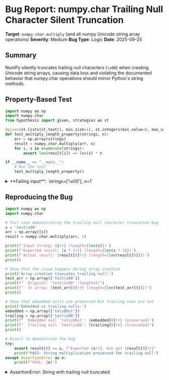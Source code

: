 # Bug Report: numpy.char Trailing Null Character Silent Truncation

**Target**: `numpy.char.multiply` (and all numpy Unicode string array operations)
**Severity**: Medium
**Bug Type**: Logic
**Date**: 2025-09-25

## Summary

NumPy silently truncates trailing null characters (`\x00`) when creating Unicode string arrays, causing data loss and violating the documented behavior that numpy.char operations should mirror Python's string methods.

## Property-Based Test

```python
import numpy as np
import numpy.char
from hypothesis import given, strategies as st

@given(st.lists(st.text(), min_size=1), st.integers(min_value=0, max_value=100))
def test_multiply_length_property(strings, n):
    arr = np.array(strings)
    result = numpy.char.multiply(arr, n)
    for i, s in enumerate(strings):
        assert len(result[i]) == len(s) * n

if __name__ == "__main__":
    # Run the test
    test_multiply_length_property()
```

<details>

<summary>
**Failing input**: `strings=['\x00'], n=1`
</summary>
```
Traceback (most recent call last):
  File "/home/npc/pbt/agentic-pbt/worker_/15/hypo.py", line 14, in <module>
    test_multiply_length_property()
    ~~~~~~~~~~~~~~~~~~~~~~~~~~~~~^^
  File "/home/npc/pbt/agentic-pbt/worker_/15/hypo.py", line 6, in test_multiply_length_property
    def test_multiply_length_property(strings, n):
                   ^^^
  File "/home/npc/miniconda/lib/python3.13/site-packages/hypothesis/core.py", line 2124, in wrapped_test
    raise the_error_hypothesis_found
  File "/home/npc/pbt/agentic-pbt/worker_/15/hypo.py", line 10, in test_multiply_length_property
    assert len(result[i]) == len(s) * n
           ^^^^^^^^^^^^^^^^^^^^^^^^^^^^
AssertionError
Falsifying example: test_multiply_length_property(
    strings=['\x00'],
    n=1,
)
```
</details>

## Reproducing the Bug

```python
import numpy as np
import numpy.char

# Test case demonstrating the trailing null character truncation bug
s = 'test\x00'
arr = np.array([s])
result = numpy.char.multiply(arr, 1)

print(f'Input string: {s!r} (length={len(s)})')
print(f'Expected result: {s * 1!r} (length={len(s * 1)})')
print(f'Actual result: {result[0]!r} (length={len(result[0])})')
print()

# Show that the issue happens during array creation
print('Array creation truncates trailing null:')
test_arr = np.array(['test\x00'])
print(f"  Original: 'test\\x00' (length=5)")
print(f"  In array: {test_arr[0]!r} (length={len(test_arr[0])})")
print()

# Show that embedded nulls are preserved but trailing ones are not
print('Embedded vs trailing nulls:')
embedded = np.array(['te\x00st'])
trailing = np.array(['test\x00'])
print(f"  Embedded null 'te\\x00st': {embedded[0]!r} (preserved)")
print(f"  Trailing null 'test\\x00': {trailing[0]!r} (truncated)")
print()

# Assert to demonstrate the bug
try:
    assert result[0] == s, f"Expected {s!r}, but got {result[0]!r}"
    print("PASS: String multiplication preserved the trailing null")
except AssertionError as e:
    print(f"FAIL: {e}")
```

<details>

<summary>
AssertionError: String with trailing null truncated
</summary>
```
Input string: 'test\x00' (length=5)
Expected result: 'test\x00' (length=5)
Actual result: np.str_('test') (length=4)

Array creation truncates trailing null:
  Original: 'test\x00' (length=5)
  In array: np.str_('test') (length=4)

Embedded vs trailing nulls:
  Embedded null 'te\x00st': np.str_('te\x00st') (preserved)
  Trailing null 'test\x00': np.str_('test') (truncated)

FAIL: Expected 'test\x00', but got np.str_('test')
```
</details>

## Why This Is A Bug

This behavior violates NumPy's documented contract in multiple ways:

1. **Documentation Contradiction**: The numpy.char module documentation explicitly states that operations are "element-wise" and mirror Python's string methods. Python's string multiplication preserves all characters: `'test\x00' * 1 == 'test\x00'`. NumPy silently truncates: `numpy.char.multiply(['test\x00'], 1) → 'test'`.

2. **Silent Data Loss**: The truncation happens without any warning, error, or documentation. Users have no indication that their data is being modified during what should be a simple array creation operation.

3. **Inconsistent Null Handling**: NumPy preserves embedded null characters (`'te\x00st'` remains intact) but removes trailing ones (`'test\x00'` becomes `'test'`). This inconsistency makes the behavior unpredictable and error-prone.

4. **Unicode Standard Violation**: The null character (`\x00`, Unicode U+0000) is a valid Unicode character. NumPy's Unicode dtype (`<U`) documentation claims to store "any valid unicode string" but fails to preserve this valid character when it appears at the end.

5. **Breaking Use Cases**: This bug affects legitimate use cases including:
   - Binary string data processing where null bytes are significant
   - C-string interoperability where null terminators must be preserved
   - Data serialization/deserialization requiring exact byte preservation
   - String padding operations that use null characters

## Relevant Context

The bug originates in NumPy's Unicode string array implementation, specifically in how the `<U` dtype handles string storage. Investigation reveals:

- The issue occurs during array creation (`np.array(['string\x00'])`) before any numpy.char operation
- NumPy uses UTF-32 encoding internally for Unicode strings
- The truncation appears to treat trailing nulls as C-style string terminators
- The numpy.char module is marked as "legacy" and may be removed in future versions
- The newer numpy.strings module has the same issue, so migration doesn't solve the problem

Documentation references:
- numpy.char module: https://numpy.org/doc/stable/reference/routines.char.html
- Unicode dtype: https://numpy.org/doc/stable/reference/arrays.dtypes.html#numpy.dtype.char

Code location: The truncation happens in NumPy's core string handling, particularly in:
- `/numpy/_core/defchararray.py` - Contains the chararray class and wrapper functions
- `/numpy/_core/strings.py` - Implements the actual string operations

## Proposed Fix

The proper fix requires modifying NumPy's Unicode string storage to preserve all characters. Since this is a deep architectural issue, here's a high-level approach:

1. **Short-term workaround** for users:
```python
# Use object dtype to preserve null characters
arr = np.array(['test\x00'], dtype=object)
# Note: This works for storage but not with numpy.char operations
```

2. **Long-term fix** would require changes to NumPy's string handling to:
   - Not treat `\x00` as a string terminator for Python Unicode strings
   - Properly track string length independent of null characters
   - Update all string operations to handle the full string content

3. **Minimal documentation fix** (if code changes are deemed too risky):
```diff
--- a/numpy/char/__init__.py
+++ b/numpy/char/__init__.py
@@ -17,6 +17,11 @@ The `chararray` class exists for backwards compatibility with
 Numarray, it is not recommended for new development. Starting from numpy
 1.4, if one needs arrays of strings, it is recommended to use arrays of
 `dtype` `object_`, `bytes_` or `str_`, and use the free functions
 in the `numpy.char` module for fast vectorized string operations.

+.. warning::
+   Unicode string arrays (`<U` dtype) will silently truncate trailing null
+   characters (`\\x00`). If your data contains trailing nulls, use
+   `dtype=object` instead, though this is incompatible with numpy.char operations.
+
 Some methods will only be available if the corresponding string method is
```

Given the module's legacy status and the deep nature of the fix required, documenting this limitation may be more practical than attempting a code fix that could break existing behavior expectations.